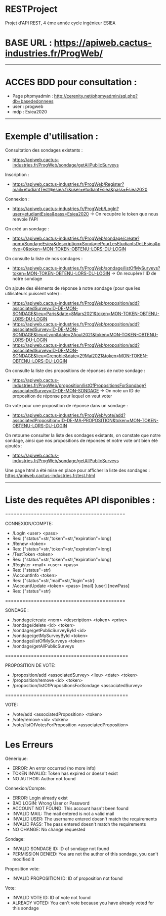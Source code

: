 # RESTProject
Projet d'API REST, 4 ème année  cycle ingénieur ESIEA

# BASE URL : https://apiweb.cactus-industries.fr/ProgWeb/

------------------------------------------------------------

# ACCES BDD pour consultation :

 - Page phpmyadmin : http://cerenity.net/phpmyadmin/sql.php?db=basededonnees
 - user : progweb
 - mdp : Esiea2020 

------------------------------------------------------------

# Exemple d'utilisation : 
Consultation des sondages existants :
- https://apiweb.cactus-industries.fr/ProgWeb/sondage/getAllPublicSurveys

Inscription :
- https://apiweb.cactus-industries.fr/ProgWeb/Register?mail=etudiantTest@esiea.fr&user=etudiantEsiea&pass=Esiea2020

Connexion :
- https://apiweb.cactus-industries.fr/ProgWeb/LogIn?user=etudiantEsiea&pass=Esiea2020
-> On recupère le token que nous renvoie l'API

On créé un sondage :
- https://apiweb.cactus-industries.fr/ProgWeb/sondage/create?nom=SondageEsiea&description=SondagePourLesEtudiantsDeLEsiea&prive=0&token=MON-TOKEN-OBTENU-LORS-DU-LOGIN

On consulte la liste de nos sondages :
- https://apiweb.cactus-industries.fr/ProgWeb/sondage/listOfMySurveys?token=MON-TOKEN-OBTENU-LORS-DU-LOGIN
-> On recupère l'ID de notre sondage

On ajoute des éléments de réponse à notre sondage (pour que les utilisateurs puissent voter) : 
- https://apiweb.cactus-industries.fr/ProgWeb/proposition/add?associatedSurvey=ID-DE-MON-SONDAGE&lieu=Paris&date=8Mars2021&token=MON-TOKEN-OBTENU-LORS-DU-LOGIN
- https://apiweb.cactus-industries.fr/ProgWeb/proposition/add?associatedSurvey=ID-DE-MON-SONDAGE&lieu=Lyon&date=2Aout2021&token=MON-TOKEN-OBTENU-LORS-DU-LOGIN
- https://apiweb.cactus-industries.fr/ProgWeb/proposition/add?associatedSurvey=ID-DE-MON-SONDAGE&lieu=Grenoble&date=29Mai2021&token=MON-TOKEN-OBTENU-LORS-DU-LOGIN

On consulte la liste des propositions de réponses de notre sondage : 
- https://apiweb.cactus-industries.fr/ProgWeb/proposition/listOfPropositionsForSondage?associatedSurvey=ID-DE-MON-SONDAGE
-> On note un ID de proposition de réponse pour lequel on veut voter

On vote pour une proposition de réponse dans un sondage :
- https://apiweb.cactus-industries.fr/ProgWeb/vote/add?associatedProposition=ID-DE-MA-PROPOSITION&token=MON-TOKEN-OBTENU-LORS-DU-LOGIN

On retourne consulter la liste des sondages existants, on constate que notre sondage, ainsi que nos propositions de réponses et notre vote ont bien été ajoutés :
- https://apiweb.cactus-industries.fr/ProgWeb/sondage/getAllPublicSurveys

Une page html a été mise en place pour afficher la liste des sondages :
https://apiweb.cactus-industries.fr/test.html

---------------------------------------------------

# Liste des requêtes API disponibles : 

==========================================

CONNEXION/COMPTE:

 - /LogIn \<user\> \<pass\>
 - Res: {"status"=str,"token"=str,"expiration"=long}
 - /Renew \<token\>
 - Res: {"status"=str,"token"=str,"expiration"=long}
 - /TestToken \<token\>
 - Res: {"status"=str,"token"=str,"expiration"=long}
 - /Register \<mail\> \<user\> \<pass\>
 - Res: {"status"=str}
 - /AccountInfo \<token\>
 - Res: {"status"=str,"mail"=str,"login"=str}
 - /AccountUpdate \<token\> \<pass\> \[mail\] \[user\] \[newPass\]
 - Res: {"status"=str}
 
==========================================

SONDAGE :

 - /sondage/create \<nom\> \<description\> \<token\> \<prive\>
 - /sondage/delete \<id\> \<token\>
 - /sondage/getPublicSurveyById \<id\>
 - /sondage/getMySurveyById <id> \<token\>
 - /sondage/listOfMySurveys \<token\>
 - /sondage/getAllPublicSurveys
 
===========================================

PROPOSITION DE VOTE:

 - /proposition/add \<associatedSurvey\> \<lieu\> \<date\> \<token\>
 - /proposition/remove \<id\> \<token\>
 - /proposition/listOfPropositionsForSondage \<associatedSurvey\>
 
===========================================

VOTE:
 - /vote/add \<associatedProposition\> \<token\>
 - /vote/remove \<id\> \<token\>
 - /vote/listOfVotesForProposition \<associatedProposition\>

# Les Erreurs

Générique:
 - ERROR: An error occurred (no more info)
 - TOKEN INVALID: Token has expired or doesn't exist
 - NO AUTHOR: Author not found
 
Connexion/Compte:
 - ERROR: Login already exist
 - BAD LOGIN: Wrong User or Password
 - ACCOUNT NOT FOUND: This account hasn't been found
 - INVALID MAIL: The mail entered is not a valid mail
 - INVALID USER: The username entered doesn't match the requirements
 - INVALID PASS: The pass entered doesn't match the requirements
 - NO CHANGE: No change requested
 
Sondage:
 - INVALID SONDAGE ID: ID of sondage not found
 - PERMISSION DENIED: You are not the author of this sondage, you can't modified it

Proposition vote:
 - INVALID PROPOSITION ID: ID of proposition not found

Vote:
 - INVALID VOTE ID: ID of vote not found
 - ALREADY VOTED: You can't vote because you have already voted for this sondage
 
